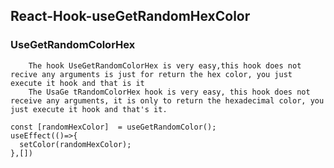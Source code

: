 ## React-Hook-useGetRandomHexColor 

 ### UseGetRandomColorHex
        
        The hook UseGetRandomColorHex is very easy,this hook does not recive any arguments is just for return the hex color, you just execute it hook and that is it
        The UsaGe tRandomColorHex hook is very easy, this hook does not receive any arguments, it is only to return the hexadecimal color, you just execute it hook and that's it. 


```
const [randomHexColor]  = useGetRandomColor();           
useEffect(()=>{
  setColor(randomHexColor);
},[])    
```
